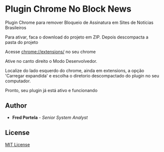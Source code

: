 # Plugin Chrome No Block News

Plugin Chrome para remover Bloqueio de Assinatura em Sites de Notícias Brasileiros

Para ativar, faca o download do projeto em ZIP.
Depois descompacta a pasta do projeto

Acesse [chrome://extensions/](chrome://extensions/) no seu chrome

Ative no canto direito o Modo Desenvolvedor.

Localize do lado esquerdo do chrome, ainda em extensions, a opção 'Carregar expandida' e escolha
o diretorio descompactado do plugin no seu computador.

Pronto, seu plugin já está ativo e funcionando

## Author

* **Fred Portela** - *Senior System Analyst*

## License

[MIT License](http://www.opensource.org/licenses/mit-license.php)
